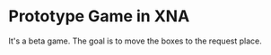 # Prototype Game in XNA

It's a beta game. The goal is to move the boxes to the request place.

##

###

